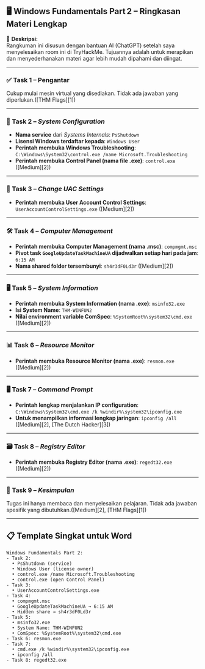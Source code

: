 ## 🖥️ Windows Fundamentals Part 2 – Ringkasan Materi Lengkap

📝 **Deskripsi:**  
Rangkuman ini disusun dengan bantuan AI (ChatGPT) setelah saya menyelesaikan room ini di TryHackMe. Tujuannya adalah untuk merapikan dan menyederhanakan materi agar lebih mudah dipahami dan diingat.

---


### ✅ Task 1 – Pengantar

Cukup mulai mesin virtual yang disediakan. Tidak ada jawaban yang diperlukan.([THM Flags][1])

---

### 🧰 Task 2 – *System Configuration*

* **Nama service** dari *Systems Internals*: `PsShutdown`
* **Lisensi Windows terdaftar kepada**: `Windows User`
* **Perintah membuka Windows Troubleshooting**:
  `C:\Windows\System32\control.exe /name Microsoft.Troubleshooting`
* **Perintah membuka Control Panel (nama file .exe)**: `control.exe` ([Medium][2])

---

### 🔐 Task 3 – *Change UAC Settings*

* **Perintah membuka User Account Control Settings**: `UserAccountControlSettings.exe` ([Medium][2])

---

### 🛠️ Task 4 – *Computer Management*

* **Perintah membuka Computer Management (nama .msc)**: `compmgmt.msc`
* **Pivot task `GoogleUpdateTaskMachineUA` dijadwalkan setiap hari pada jam**: `6:15 AM`
* **Nama shared folder tersembunyi**: `sh4r3dF0Ld3r` ([Medium][2])

---

### 🖥️ Task 5 – *System Information*

* **Perintah membuka System Information (nama .exe)**: `msinfo32.exe`
* **Isi System Name**: `THM-WINFUN2`
* **Nilai environment variable ComSpec**: `%SystemRoot%\system32\cmd.exe` ([Medium][2])

---

### 📊 Task 6 – *Resource Monitor*

* **Perintah membuka Resource Monitor (nama .exe)**: `resmon.exe` ([Medium][2])

---

### 🖥️ Task 7 – *Command Prompt*

* **Perintah lengkap menjalankan IP configuration**:
  `C:\Windows\System32\cmd.exe /k %windir%\system32\ipconfig.exe`
* **Untuk menampilkan informasi lengkap jaringan**: `ipconfig /all` ([Medium][2], [The Dutch Hacker][3])

---

### 🗃️ Task 8 – *Registry Editor*

* **Perintah membuka Registry Editor (nama .exe)**: `regedt32.exe` ([Medium][2])

---

### 🧠 Task 9 – *Kesimpulan*

Tugas ini hanya membaca dan menyelesaikan pelajaran. Tidak ada jawaban spesifik yang dibutuhkan.([Medium][2], [THM Flags][1])

---

## 📋 Template Singkat untuk Word

```
Windows Fundamentals Part 2:
- Task 2:
  • PsShutdown (service)
  • Windows User (license owner)
  • control.exe /name Microsoft.Troubleshooting
  • control.exe (open Control Panel)
- Task 3:
  • UserAccountControlSettings.exe
- Task 4:
  • compmgmt.msc
  • GoogleUpdateTaskMachineUA → 6:15 AM
  • Hidden share → sh4r3dF0Ld3r
- Task 5:
  • msinfo32.exe
  • System Name: THM-WINFUN2
  • ComSpec: %SystemRoot%\system32\cmd.exe
- Task 6: resmon.exe
- Task 7:
  • cmd.exe /k %windir%\system32\ipconfig.exe
  • ipconfig /all
- Task 8: regedt32.exe
```
